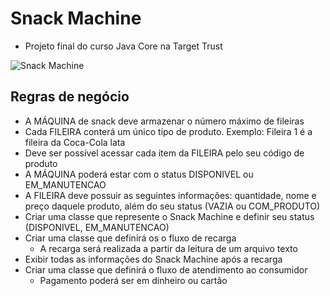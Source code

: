 # Snack Machine
  - Projeto final do curso Java Core na Target Trust
  
![Snack Machine](https://upload.wikimedia.org/wikipedia/commons/9/98/Snack_machine_3538.JPG)

## Regras de negócio
 
- A MÁQUINA de snack deve armazenar o número máximo de fileiras
- Cada FILEIRA conterá um único tipo de produto. Exemplo: Fileira 1 é a fileira da Coca-Cola lata
- Deve ser possível acessar cada item da FILEIRA pelo seu código de produto
- A MÁQUINA poderá estar com o status DISPONIVEL ou EM_MANUTENCAO
- A FILEIRA deve possuir as seguintes informações: quantidade, nome e preço daquele produto, além do seu status (VAZIA ou COM_PRODUTO)
- Criar uma classe que represente o Snack Machine e definir seu status (DISPONIVEL, EM_MANUTENCAO)
- Criar uma classe que definirá os o fluxo de recarga
  - A recarga será realizada a partir da leitura de um arquivo texto 
- Exibir todas as informações do Snack Machine após a recarga
- Criar uma classe que definirá o fluxo de atendimento ao consumidor
  - Pagamento poderá ser em dinheiro ou cartão 



